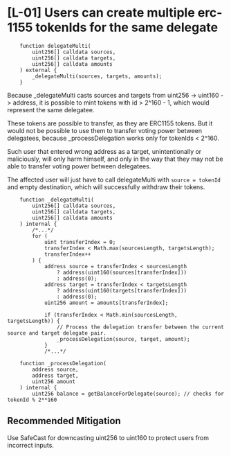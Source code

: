 # [L-01] Users can create multiple erc-1155 tokenIds for the same delegate
```
    function delegateMulti(
        uint256[] calldata sources,
        uint256[] calldata targets,
        uint256[] calldata amounts
    ) external {
        _delegateMulti(sources, targets, amounts);
    }
```
Because _delegateMulti casts sources and targets from uint256 -> uint160 -> address, it is possible to mint tokens with id > 2^160 - 1, which would represent the same delegatee.

These tokens are possible to transfer, as they are ERC1155 tokens. But it would not be possible to use them to transfer voting power between delegatees, because _processDelegation works only for tokenIds < 2^160.

Such user that entered wrong address as a target, unintentionally or maliciously, will only harm himself, and only in the way that they may not be able to transfer voting power between delegatees.

The affected user will just have to call delegateMulti with `source = tokenId` and empty destination, which will successfully withdraw their tokens.
```
    function _delegateMulti(
        uint256[] calldata sources,
        uint256[] calldata targets,
        uint256[] calldata amounts
    ) internal {
        /*...*/
        for (
            uint transferIndex = 0;
            transferIndex < Math.max(sourcesLength, targetsLength);
            transferIndex++
        ) {
            address source = transferIndex < sourcesLength
                ? address(uint160(sources[transferIndex]))
                : address(0);
            address target = transferIndex < targetsLength
                ? address(uint160(targets[transferIndex]))
                : address(0);
            uint256 amount = amounts[transferIndex];

            if (transferIndex < Math.min(sourcesLength, targetsLength)) {
                // Process the delegation transfer between the current source and target delegate pair.
                _processDelegation(source, target, amount);
            } 
            /*...*/

```
```
    function _processDelegation(
        address source,
        address target,
        uint256 amount
    ) internal {
        uint256 balance = getBalanceForDelegate(source); // checks for tokenId % 2**160
```

## Recommended Mitigation

Use SafeCast for downcasting uint256 to uint160 to protect users from incorrect inputs.